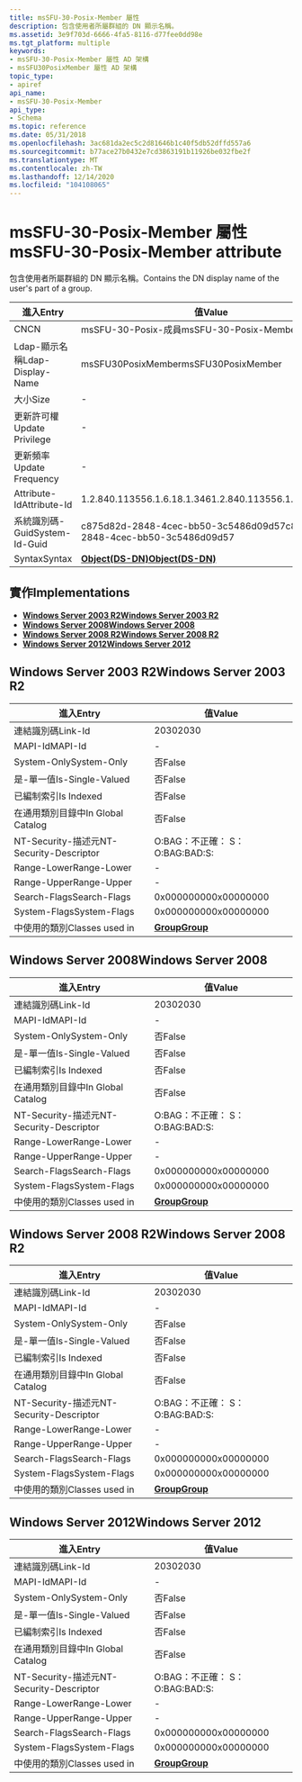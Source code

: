 ```yaml
---
title: msSFU-30-Posix-Member 屬性
description: 包含使用者所屬群組的 DN 顯示名稱。
ms.assetid: 3e9f703d-6666-4fa5-8116-d77fee0dd98e
ms.tgt_platform: multiple
keywords:
- msSFU-30-Posix-Member 屬性 AD 架構
- msSFU30PosixMember 屬性 AD 架構
topic_type:
- apiref
api_name:
- msSFU-30-Posix-Member
api_type:
- Schema
ms.topic: reference
ms.date: 05/31/2018
ms.openlocfilehash: 3ac681da2ec5c2d81646b1c40f5db52dffd557a6
ms.sourcegitcommit: b77ace27b0432e7cd3863191b11926be032fbe2f
ms.translationtype: MT
ms.contentlocale: zh-TW
ms.lasthandoff: 12/14/2020
ms.locfileid: "104108065"
---
```

# <a name="mssfu-30-posix-member-attribute"></a><span data-ttu-id="c3e4e-105">msSFU-30-Posix-Member 屬性</span><span class="sxs-lookup"><span data-stu-id="c3e4e-105">msSFU-30-Posix-Member attribute</span></span>

<span data-ttu-id="c3e4e-106">包含使用者所屬群組的 DN 顯示名稱。</span><span class="sxs-lookup"><span data-stu-id="c3e4e-106">Contains the DN display name of the user's part of a group.</span></span>



| <span data-ttu-id="c3e4e-107">進入</span><span class="sxs-lookup"><span data-stu-id="c3e4e-107">Entry</span></span> | <span data-ttu-id="c3e4e-108">值</span><span class="sxs-lookup"><span data-stu-id="c3e4e-108">Value</span></span> |
|-------------------|-----------------------------------------|
| <span data-ttu-id="c3e4e-109">CN</span><span class="sxs-lookup"><span data-stu-id="c3e4e-109">CN</span></span>                | <span data-ttu-id="c3e4e-110">msSFU-30-Posix-成員</span><span class="sxs-lookup"><span data-stu-id="c3e4e-110">msSFU-30-Posix-Member</span></span>                   |
| <span data-ttu-id="c3e4e-111">Ldap-顯示名稱</span><span class="sxs-lookup"><span data-stu-id="c3e4e-111">Ldap-Display-Name</span></span> | <span data-ttu-id="c3e4e-112">msSFU30PosixMember</span><span class="sxs-lookup"><span data-stu-id="c3e4e-112">msSFU30PosixMember</span></span>                      |
| <span data-ttu-id="c3e4e-113">大小</span><span class="sxs-lookup"><span data-stu-id="c3e4e-113">Size</span></span>              | \-                                      |
| <span data-ttu-id="c3e4e-114">更新許可權</span><span class="sxs-lookup"><span data-stu-id="c3e4e-114">Update Privilege</span></span>  | \-                                      |
| <span data-ttu-id="c3e4e-115">更新頻率</span><span class="sxs-lookup"><span data-stu-id="c3e4e-115">Update Frequency</span></span>  | \-                                      |
| <span data-ttu-id="c3e4e-116">Attribute-Id</span><span class="sxs-lookup"><span data-stu-id="c3e4e-116">Attribute-Id</span></span>      | <span data-ttu-id="c3e4e-117">1.2.840.113556.1.6.18.1.346</span><span class="sxs-lookup"><span data-stu-id="c3e4e-117">1.2.840.113556.1.6.18.1.346</span></span>             |
| <span data-ttu-id="c3e4e-118">系統識別碼-Guid</span><span class="sxs-lookup"><span data-stu-id="c3e4e-118">System-Id-Guid</span></span>    | <span data-ttu-id="c3e4e-119">c875d82d-2848-4cec-bb50-3c5486d09d57</span><span class="sxs-lookup"><span data-stu-id="c3e4e-119">c875d82d-2848-4cec-bb50-3c5486d09d57</span></span>    |
| <span data-ttu-id="c3e4e-120">Syntax</span><span class="sxs-lookup"><span data-stu-id="c3e4e-120">Syntax</span></span>            | [<span data-ttu-id="c3e4e-121">**Object(DS-DN)**</span><span class="sxs-lookup"><span data-stu-id="c3e4e-121">**Object(DS-DN)**</span></span>](s-object-ds-dn.md) |



## <a name="implementations"></a><span data-ttu-id="c3e4e-122">實作</span><span class="sxs-lookup"><span data-stu-id="c3e4e-122">Implementations</span></span>

-   [<span data-ttu-id="c3e4e-123">**Windows Server 2003 R2**</span><span class="sxs-lookup"><span data-stu-id="c3e4e-123">**Windows Server 2003 R2**</span></span>](#windows-server-2003-r2)
-   [<span data-ttu-id="c3e4e-124">**Windows Server 2008**</span><span class="sxs-lookup"><span data-stu-id="c3e4e-124">**Windows Server 2008**</span></span>](#windows-server-2008)
-   [<span data-ttu-id="c3e4e-125">**Windows Server 2008 R2**</span><span class="sxs-lookup"><span data-stu-id="c3e4e-125">**Windows Server 2008 R2**</span></span>](#windows-server-2008-r2)
-   [<span data-ttu-id="c3e4e-126">**Windows Server 2012**</span><span class="sxs-lookup"><span data-stu-id="c3e4e-126">**Windows Server 2012**</span></span>](#windows-server-2012)

## <a name="windows-server-2003-r2"></a><span data-ttu-id="c3e4e-127">Windows Server 2003 R2</span><span class="sxs-lookup"><span data-stu-id="c3e4e-127">Windows Server 2003 R2</span></span>



| <span data-ttu-id="c3e4e-128">進入</span><span class="sxs-lookup"><span data-stu-id="c3e4e-128">Entry</span></span> | <span data-ttu-id="c3e4e-129">值</span><span class="sxs-lookup"><span data-stu-id="c3e4e-129">Value</span></span> |
|------------------------|-------------------------------------|
| <span data-ttu-id="c3e4e-130">連結識別碼</span><span class="sxs-lookup"><span data-stu-id="c3e4e-130">Link-Id</span></span>                | <span data-ttu-id="c3e4e-131">2030</span><span class="sxs-lookup"><span data-stu-id="c3e4e-131">2030</span></span>                                |
| <span data-ttu-id="c3e4e-132">MAPI-Id</span><span class="sxs-lookup"><span data-stu-id="c3e4e-132">MAPI-Id</span></span>                | \-                                  |
| <span data-ttu-id="c3e4e-133">System-Only</span><span class="sxs-lookup"><span data-stu-id="c3e4e-133">System-Only</span></span>            | <span data-ttu-id="c3e4e-134">否</span><span class="sxs-lookup"><span data-stu-id="c3e4e-134">False</span></span>                               |
| <span data-ttu-id="c3e4e-135">是-單一值</span><span class="sxs-lookup"><span data-stu-id="c3e4e-135">Is-Single-Valued</span></span>       | <span data-ttu-id="c3e4e-136">否</span><span class="sxs-lookup"><span data-stu-id="c3e4e-136">False</span></span>                               |
| <span data-ttu-id="c3e4e-137">已編制索引</span><span class="sxs-lookup"><span data-stu-id="c3e4e-137">Is Indexed</span></span>             | <span data-ttu-id="c3e4e-138">否</span><span class="sxs-lookup"><span data-stu-id="c3e4e-138">False</span></span>                               |
| <span data-ttu-id="c3e4e-139">在通用類別目錄中</span><span class="sxs-lookup"><span data-stu-id="c3e4e-139">In Global Catalog</span></span>      | <span data-ttu-id="c3e4e-140">否</span><span class="sxs-lookup"><span data-stu-id="c3e4e-140">False</span></span>                               |
| <span data-ttu-id="c3e4e-141">NT-Security-描述元</span><span class="sxs-lookup"><span data-stu-id="c3e4e-141">NT-Security-Descriptor</span></span> | <span data-ttu-id="c3e4e-142">O:BAG：不正確： S：</span><span class="sxs-lookup"><span data-stu-id="c3e4e-142">O:BAG:BAD:S:</span></span>                        |
| <span data-ttu-id="c3e4e-143">Range-Lower</span><span class="sxs-lookup"><span data-stu-id="c3e4e-143">Range-Lower</span></span>            | \-                                  |
| <span data-ttu-id="c3e4e-144">Range-Upper</span><span class="sxs-lookup"><span data-stu-id="c3e4e-144">Range-Upper</span></span>            | \-                                  |
| <span data-ttu-id="c3e4e-145">Search-Flags</span><span class="sxs-lookup"><span data-stu-id="c3e4e-145">Search-Flags</span></span>           | <span data-ttu-id="c3e4e-146">0x00000000</span><span class="sxs-lookup"><span data-stu-id="c3e4e-146">0x00000000</span></span>                          |
| <span data-ttu-id="c3e4e-147">System-Flags</span><span class="sxs-lookup"><span data-stu-id="c3e4e-147">System-Flags</span></span>           | <span data-ttu-id="c3e4e-148">0x00000000</span><span class="sxs-lookup"><span data-stu-id="c3e4e-148">0x00000000</span></span>                          |
| <span data-ttu-id="c3e4e-149">中使用的類別</span><span class="sxs-lookup"><span data-stu-id="c3e4e-149">Classes used in</span></span>        | [<span data-ttu-id="c3e4e-150">**Group**</span><span class="sxs-lookup"><span data-stu-id="c3e4e-150">**Group**</span></span>](c-group.md)<br/> |



## <a name="windows-server-2008"></a><span data-ttu-id="c3e4e-151">Windows Server 2008</span><span class="sxs-lookup"><span data-stu-id="c3e4e-151">Windows Server 2008</span></span>



| <span data-ttu-id="c3e4e-152">進入</span><span class="sxs-lookup"><span data-stu-id="c3e4e-152">Entry</span></span> | <span data-ttu-id="c3e4e-153">值</span><span class="sxs-lookup"><span data-stu-id="c3e4e-153">Value</span></span> |
|------------------------|-------------------------------------|
| <span data-ttu-id="c3e4e-154">連結識別碼</span><span class="sxs-lookup"><span data-stu-id="c3e4e-154">Link-Id</span></span>                | <span data-ttu-id="c3e4e-155">2030</span><span class="sxs-lookup"><span data-stu-id="c3e4e-155">2030</span></span>                                |
| <span data-ttu-id="c3e4e-156">MAPI-Id</span><span class="sxs-lookup"><span data-stu-id="c3e4e-156">MAPI-Id</span></span>                | \-                                  |
| <span data-ttu-id="c3e4e-157">System-Only</span><span class="sxs-lookup"><span data-stu-id="c3e4e-157">System-Only</span></span>            | <span data-ttu-id="c3e4e-158">否</span><span class="sxs-lookup"><span data-stu-id="c3e4e-158">False</span></span>                               |
| <span data-ttu-id="c3e4e-159">是-單一值</span><span class="sxs-lookup"><span data-stu-id="c3e4e-159">Is-Single-Valued</span></span>       | <span data-ttu-id="c3e4e-160">否</span><span class="sxs-lookup"><span data-stu-id="c3e4e-160">False</span></span>                               |
| <span data-ttu-id="c3e4e-161">已編制索引</span><span class="sxs-lookup"><span data-stu-id="c3e4e-161">Is Indexed</span></span>             | <span data-ttu-id="c3e4e-162">否</span><span class="sxs-lookup"><span data-stu-id="c3e4e-162">False</span></span>                               |
| <span data-ttu-id="c3e4e-163">在通用類別目錄中</span><span class="sxs-lookup"><span data-stu-id="c3e4e-163">In Global Catalog</span></span>      | <span data-ttu-id="c3e4e-164">否</span><span class="sxs-lookup"><span data-stu-id="c3e4e-164">False</span></span>                               |
| <span data-ttu-id="c3e4e-165">NT-Security-描述元</span><span class="sxs-lookup"><span data-stu-id="c3e4e-165">NT-Security-Descriptor</span></span> | <span data-ttu-id="c3e4e-166">O:BAG：不正確： S：</span><span class="sxs-lookup"><span data-stu-id="c3e4e-166">O:BAG:BAD:S:</span></span>                        |
| <span data-ttu-id="c3e4e-167">Range-Lower</span><span class="sxs-lookup"><span data-stu-id="c3e4e-167">Range-Lower</span></span>            | \-                                  |
| <span data-ttu-id="c3e4e-168">Range-Upper</span><span class="sxs-lookup"><span data-stu-id="c3e4e-168">Range-Upper</span></span>            | \-                                  |
| <span data-ttu-id="c3e4e-169">Search-Flags</span><span class="sxs-lookup"><span data-stu-id="c3e4e-169">Search-Flags</span></span>           | <span data-ttu-id="c3e4e-170">0x00000000</span><span class="sxs-lookup"><span data-stu-id="c3e4e-170">0x00000000</span></span>                          |
| <span data-ttu-id="c3e4e-171">System-Flags</span><span class="sxs-lookup"><span data-stu-id="c3e4e-171">System-Flags</span></span>           | <span data-ttu-id="c3e4e-172">0x00000000</span><span class="sxs-lookup"><span data-stu-id="c3e4e-172">0x00000000</span></span>                          |
| <span data-ttu-id="c3e4e-173">中使用的類別</span><span class="sxs-lookup"><span data-stu-id="c3e4e-173">Classes used in</span></span>        | [<span data-ttu-id="c3e4e-174">**Group**</span><span class="sxs-lookup"><span data-stu-id="c3e4e-174">**Group**</span></span>](c-group.md)<br/> |



## <a name="windows-server-2008-r2"></a><span data-ttu-id="c3e4e-175">Windows Server 2008 R2</span><span class="sxs-lookup"><span data-stu-id="c3e4e-175">Windows Server 2008 R2</span></span>



| <span data-ttu-id="c3e4e-176">進入</span><span class="sxs-lookup"><span data-stu-id="c3e4e-176">Entry</span></span> | <span data-ttu-id="c3e4e-177">值</span><span class="sxs-lookup"><span data-stu-id="c3e4e-177">Value</span></span> |
|------------------------|-------------------------------------|
| <span data-ttu-id="c3e4e-178">連結識別碼</span><span class="sxs-lookup"><span data-stu-id="c3e4e-178">Link-Id</span></span>                | <span data-ttu-id="c3e4e-179">2030</span><span class="sxs-lookup"><span data-stu-id="c3e4e-179">2030</span></span>                                |
| <span data-ttu-id="c3e4e-180">MAPI-Id</span><span class="sxs-lookup"><span data-stu-id="c3e4e-180">MAPI-Id</span></span>                | \-                                  |
| <span data-ttu-id="c3e4e-181">System-Only</span><span class="sxs-lookup"><span data-stu-id="c3e4e-181">System-Only</span></span>            | <span data-ttu-id="c3e4e-182">否</span><span class="sxs-lookup"><span data-stu-id="c3e4e-182">False</span></span>                               |
| <span data-ttu-id="c3e4e-183">是-單一值</span><span class="sxs-lookup"><span data-stu-id="c3e4e-183">Is-Single-Valued</span></span>       | <span data-ttu-id="c3e4e-184">否</span><span class="sxs-lookup"><span data-stu-id="c3e4e-184">False</span></span>                               |
| <span data-ttu-id="c3e4e-185">已編制索引</span><span class="sxs-lookup"><span data-stu-id="c3e4e-185">Is Indexed</span></span>             | <span data-ttu-id="c3e4e-186">否</span><span class="sxs-lookup"><span data-stu-id="c3e4e-186">False</span></span>                               |
| <span data-ttu-id="c3e4e-187">在通用類別目錄中</span><span class="sxs-lookup"><span data-stu-id="c3e4e-187">In Global Catalog</span></span>      | <span data-ttu-id="c3e4e-188">否</span><span class="sxs-lookup"><span data-stu-id="c3e4e-188">False</span></span>                               |
| <span data-ttu-id="c3e4e-189">NT-Security-描述元</span><span class="sxs-lookup"><span data-stu-id="c3e4e-189">NT-Security-Descriptor</span></span> | <span data-ttu-id="c3e4e-190">O:BAG：不正確： S：</span><span class="sxs-lookup"><span data-stu-id="c3e4e-190">O:BAG:BAD:S:</span></span>                        |
| <span data-ttu-id="c3e4e-191">Range-Lower</span><span class="sxs-lookup"><span data-stu-id="c3e4e-191">Range-Lower</span></span>            | \-                                  |
| <span data-ttu-id="c3e4e-192">Range-Upper</span><span class="sxs-lookup"><span data-stu-id="c3e4e-192">Range-Upper</span></span>            | \-                                  |
| <span data-ttu-id="c3e4e-193">Search-Flags</span><span class="sxs-lookup"><span data-stu-id="c3e4e-193">Search-Flags</span></span>           | <span data-ttu-id="c3e4e-194">0x00000000</span><span class="sxs-lookup"><span data-stu-id="c3e4e-194">0x00000000</span></span>                          |
| <span data-ttu-id="c3e4e-195">System-Flags</span><span class="sxs-lookup"><span data-stu-id="c3e4e-195">System-Flags</span></span>           | <span data-ttu-id="c3e4e-196">0x00000000</span><span class="sxs-lookup"><span data-stu-id="c3e4e-196">0x00000000</span></span>                          |
| <span data-ttu-id="c3e4e-197">中使用的類別</span><span class="sxs-lookup"><span data-stu-id="c3e4e-197">Classes used in</span></span>        | [<span data-ttu-id="c3e4e-198">**Group**</span><span class="sxs-lookup"><span data-stu-id="c3e4e-198">**Group**</span></span>](c-group.md)<br/> |



## <a name="windows-server-2012"></a><span data-ttu-id="c3e4e-199">Windows Server 2012</span><span class="sxs-lookup"><span data-stu-id="c3e4e-199">Windows Server 2012</span></span>



| <span data-ttu-id="c3e4e-200">進入</span><span class="sxs-lookup"><span data-stu-id="c3e4e-200">Entry</span></span> | <span data-ttu-id="c3e4e-201">值</span><span class="sxs-lookup"><span data-stu-id="c3e4e-201">Value</span></span> |
|------------------------|-------------------------------------|
| <span data-ttu-id="c3e4e-202">連結識別碼</span><span class="sxs-lookup"><span data-stu-id="c3e4e-202">Link-Id</span></span>                | <span data-ttu-id="c3e4e-203">2030</span><span class="sxs-lookup"><span data-stu-id="c3e4e-203">2030</span></span>                                |
| <span data-ttu-id="c3e4e-204">MAPI-Id</span><span class="sxs-lookup"><span data-stu-id="c3e4e-204">MAPI-Id</span></span>                | \-                                  |
| <span data-ttu-id="c3e4e-205">System-Only</span><span class="sxs-lookup"><span data-stu-id="c3e4e-205">System-Only</span></span>            | <span data-ttu-id="c3e4e-206">否</span><span class="sxs-lookup"><span data-stu-id="c3e4e-206">False</span></span>                               |
| <span data-ttu-id="c3e4e-207">是-單一值</span><span class="sxs-lookup"><span data-stu-id="c3e4e-207">Is-Single-Valued</span></span>       | <span data-ttu-id="c3e4e-208">否</span><span class="sxs-lookup"><span data-stu-id="c3e4e-208">False</span></span>                               |
| <span data-ttu-id="c3e4e-209">已編制索引</span><span class="sxs-lookup"><span data-stu-id="c3e4e-209">Is Indexed</span></span>             | <span data-ttu-id="c3e4e-210">否</span><span class="sxs-lookup"><span data-stu-id="c3e4e-210">False</span></span>                               |
| <span data-ttu-id="c3e4e-211">在通用類別目錄中</span><span class="sxs-lookup"><span data-stu-id="c3e4e-211">In Global Catalog</span></span>      | <span data-ttu-id="c3e4e-212">否</span><span class="sxs-lookup"><span data-stu-id="c3e4e-212">False</span></span>                               |
| <span data-ttu-id="c3e4e-213">NT-Security-描述元</span><span class="sxs-lookup"><span data-stu-id="c3e4e-213">NT-Security-Descriptor</span></span> | <span data-ttu-id="c3e4e-214">O:BAG：不正確： S：</span><span class="sxs-lookup"><span data-stu-id="c3e4e-214">O:BAG:BAD:S:</span></span>                        |
| <span data-ttu-id="c3e4e-215">Range-Lower</span><span class="sxs-lookup"><span data-stu-id="c3e4e-215">Range-Lower</span></span>            | \-                                  |
| <span data-ttu-id="c3e4e-216">Range-Upper</span><span class="sxs-lookup"><span data-stu-id="c3e4e-216">Range-Upper</span></span>            | \-                                  |
| <span data-ttu-id="c3e4e-217">Search-Flags</span><span class="sxs-lookup"><span data-stu-id="c3e4e-217">Search-Flags</span></span>           | <span data-ttu-id="c3e4e-218">0x00000000</span><span class="sxs-lookup"><span data-stu-id="c3e4e-218">0x00000000</span></span>                          |
| <span data-ttu-id="c3e4e-219">System-Flags</span><span class="sxs-lookup"><span data-stu-id="c3e4e-219">System-Flags</span></span>           | <span data-ttu-id="c3e4e-220">0x00000000</span><span class="sxs-lookup"><span data-stu-id="c3e4e-220">0x00000000</span></span>                          |
| <span data-ttu-id="c3e4e-221">中使用的類別</span><span class="sxs-lookup"><span data-stu-id="c3e4e-221">Classes used in</span></span>        | [<span data-ttu-id="c3e4e-222">**Group**</span><span class="sxs-lookup"><span data-stu-id="c3e4e-222">**Group**</span></span>](c-group.md)<br/> |



 

 





